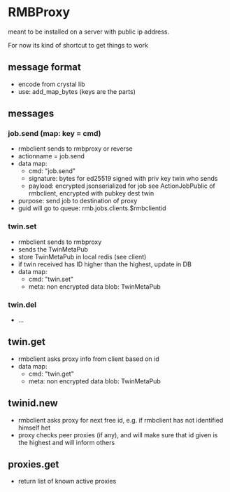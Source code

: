 # RMBProxy

meant to be installed on a server with public ip address.

For now its kind of shortcut to get things to work


## message format

- encode from crystal lib
- use: add_map_bytes  (keys are the parts)

## messages

### job.send (map: key = cmd)

- rmbclient sends to rmbproxy or reverse
- actionname = job.send
- data map: 
    - cmd: "job.send"
    - signature: bytes for ed25519 signed with priv key twin who sends
    - payload: encrypted jsonserialized for job see ActionJobPublic of rmbclient, encrypted with pubkey dest twin
- purpose: send job to destination of proxy
- guid will go to queue: rmb.jobs.clients.$rmbclientid


### twin.set

- rmbclient sends to rmbproxy
- sends the TwinMetaPub
- store TwinMetaPub in local redis (see client)
- if twin received has ID higher than the highest, update in DB
- data map: 
    - cmd: "twin.set"
    - meta: non encrypted data blob: TwinMetaPub

### twin.del

- ... 


## twin.get

- rmbclient asks proxy info from client based on id
- data map: 
    - cmd: "twin.get"
    - meta: non encrypted data blob: TwinMetaPub

## twinid.new

- rmbclient asks proxy for next free id, e.g. if rmbclient has not identified himself het
- proxy checks peer proxies (if any), and will make sure that id given is the highest and will inform others

## proxies.get

- return list of known active proxies

